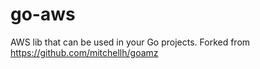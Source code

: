 go-aws
======

AWS lib that can be used in your Go projects. 
Forked from https://github.com/mitchellh/goamz
